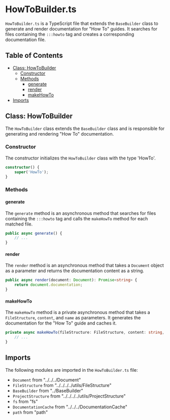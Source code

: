# HowToBuilder.ts

`HowToBuilder.ts` is a TypeScript file that extends the `BaseBuilder` class to generate and render documentation for "How To" guides. It searches for files containing the `:::howto` tag and creates a corresponding documentation file.

## Table of Contents

- [Class: HowToBuilder](#class-howtobuilder)
  - [Constructor](#constructor)
  - [Methods](#methods)
    - [generate](#generate)
    - [render](#render)
    - [makeHowTo](#makehowto)
- [Imports](#imports)

## Class: HowToBuilder

The `HowToBuilder` class extends the `BaseBuilder` class and is responsible for generating and rendering "How To" documentation.

### Constructor

The constructor initializes the `HowToBuilder` class with the type 'HowTo'.

```typescript
constructor() {
    super('HowTo');
}
```

### Methods

#### generate

The `generate` method is an asynchronous method that searches for files containing the `:::howto` tag and calls the `makeHowTo` method for each matched file.

```typescript
public async generate() {
    // ...
}
```

#### render

The `render` method is an asynchronous method that takes a `Document` object as a parameter and returns the documentation content as a string.

```typescript
public async render(document: Document): Promise<string> {
    return document.documentation;
}
```

#### makeHowTo

The `makeHowTo` method is a private asynchronous method that takes a `FileStructure`, `content`, and `name` as parameters. It generates the documentation for the "How To" guide and caches it.

```typescript
private async makeHowTo(fileStructure: FileStructure, content: string, name : string) {
    // ...
}
```

## Imports

The following modules are imported in the `HowToBuilder.ts` file:

- `Document` from "../../../Document"
- `FileStructure` from "../../../../utils/FileStructure"
- `BaseBuilder` from "../BaseBuilder"
- `ProjectStructure` from "../../../../utils/ProjectStructure"
- `fs` from "fs"
- `DocumentationCache` from "../../../DocumentationCache"
- `path` from "path"